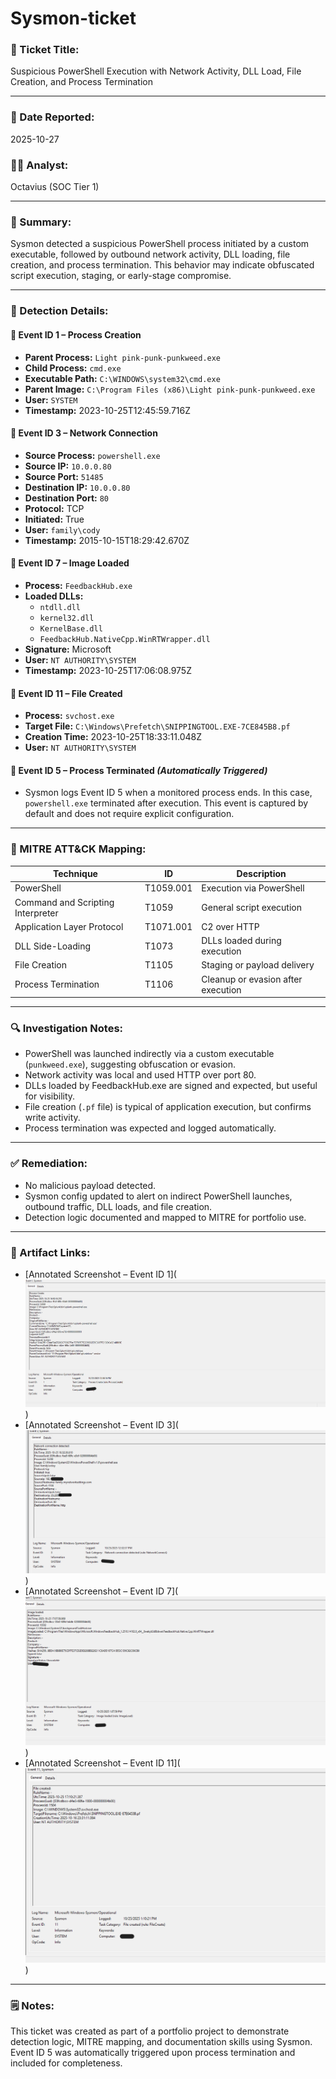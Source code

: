# Sysmon-ticket

### 🐛 Ticket Title:
Suspicious PowerShell Execution with Network Activity, DLL Load, File Creation, and Process Termination

---

### 📅 Date Reported:
2025-10-27

### 🧑‍💻 Analyst:
Octavius (SOC Tier 1)

---

### 🧠 Summary:
Sysmon detected a suspicious PowerShell process initiated by a custom executable, followed by outbound network activity, DLL loading, file creation, and process termination. This behavior may indicate obfuscated script execution, staging, or early-stage compromise.

---

### 📌 Detection Details:

#### 🔹 Event ID 1 – Process Creation
- **Parent Process:** `Light pink-punk-punkweed.exe`
- **Child Process:** `cmd.exe`
- **Executable Path:** `C:\WINDOWS\system32\cmd.exe`
- **Parent Image:** `C:\Program Files (x86)\Light pink-punk-punkweed.exe`
- **User:** `SYSTEM`
- **Timestamp:** 2023-10-25T12:45:59.716Z

#### 🔹 Event ID 3 – Network Connection
- **Source Process:** `powershell.exe`
- **Source IP:** `10.0.0.80`
- **Source Port:** `51485`
- **Destination IP:** `10.0.0.80`
- **Destination Port:** `80`
- **Protocol:** TCP
- **Initiated:** True
- **User:** `family\cody`
- **Timestamp:** 2015-10-15T18:29:42.670Z

#### 🔹 Event ID 7 – Image Loaded
- **Process:** `FeedbackHub.exe`
- **Loaded DLLs:**
  - `ntdll.dll`
  - `kernel32.dll`
  - `KernelBase.dll`
  - `FeedbackHub.NativeCpp.WinRTWrapper.dll`
- **Signature:** Microsoft
- **User:** `NT AUTHORITY\SYSTEM`
- **Timestamp:** 2023-10-25T17:06:08.975Z

#### 🔹 Event ID 11 – File Created
- **Process:** `svchost.exe`
- **Target File:** `C:\Windows\Prefetch\SNIPPINGTOOL.EXE-7CE845B8.pf`
- **Creation Time:** 2023-10-25T18:33:11.048Z
- **User:** `NT AUTHORITY\SYSTEM`

#### 🔹 Event ID 5 – Process Terminated *(Automatically Triggered)*
- Sysmon logs Event ID 5 when a monitored process ends. In this case, `powershell.exe` terminated after execution. This event is captured by default and does not require explicit configuration.

---

### 🧭 MITRE ATT&CK Mapping:

| Technique | ID          | Description                        |
|-----------|-------------|------------------------------------|
| PowerShell | T1059.001   | Execution via PowerShell           |
| Command and Scripting Interpreter | T1059 | General script execution         |
| Application Layer Protocol | T1071.001 | C2 over HTTP                      |
| DLL Side-Loading | T1073 | DLLs loaded during execution       |
| File Creation | T1105 | Staging or payload delivery         |
| Process Termination | T1106 | Cleanup or evasion after execution|

---

### 🔍 Investigation Notes:
- PowerShell was launched indirectly via a custom executable (`punkweed.exe`), suggesting obfuscation or evasion.
- Network activity was local and used HTTP over port 80.
- DLLs loaded by FeedbackHub.exe are signed and expected, but useful for visibility.
- File creation (`.pf` file) is typical of application execution, but confirms write activity.
- Process termination was expected and logged automatically.

---

### ✅ Remediation:
- No malicious payload detected.
- Sysmon config updated to alert on indirect PowerShell launches, outbound traffic, DLL loads, and file creation.
- Detection logic documented and mapped to MITRE for portfolio use.

---

### 📁 Artifact Links:
- [Annotated Screenshot – Event ID 1](![alt text](<Event 1.png>))
- [Annotated Screenshot – Event ID 3](![alt text](<Event 3.png>))
- [Annotated Screenshot – Event ID 7](![alt text](<Event 7.png>))
- [Annotated Screenshot – Event ID 11](![alt text](<Event 11.png>))

---

### 🗒️ Notes:
This ticket was created as part of a portfolio project to demonstrate detection logic, MITRE mapping, and documentation skills using Sysmon. Event ID 5 was automatically triggered upon process termination and included for completeness.
